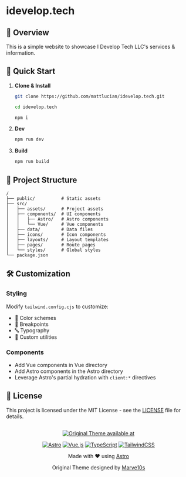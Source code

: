 # idevelop.tech

## 🌟 Overview

This is a simple website to showcase I Develop Tech LLC's services & information.

## 🚀 Quick Start

1. **Clone & Install**

   ```bash
   git clone https://github.com/mattlucian/idevelop.tech.git
   ```

   ```bash
   cd idevelop.tech
   ```

   ```bash
   npm i
   ```

2. **Dev**

   ```bash
   npm run dev
   ```

3. **Build**
   ```bash
   npm run build
   ```

## 📁 Project Structure

```plaintext
/
├── public/          # Static assets
├── src/
│   ├── assets/      # Project assets
│   ├── components/  # UI components
│   │   ├── Astro/   # Astro components
│   │   └── Vue/     # Vue components
│   ├── data/        # Data files
│   ├── icons/       # Icon components
│   ├── layouts/     # Layout templates
│   ├── pages/       # Route pages
│   └── styles/      # Global styles
└── package.json
```

## 🛠️ Customization

### Styling

Modify `tailwind.config.cjs` to customize:

- 🎨 Color schemes
- 📱 Breakpoints
- 🔤 Typography
- 🎯 Custom utilities

### Components

- Add Vue components in Vue directory
- Add Astro components in the Astro directory
- Leverage Astro's partial hydration with `client:*` directives

## 📄 License

This project is licensed under the MIT License - see the [LICENSE](LICENSE) file for details.

##

<div align="center">

[![Original Theme available at](https://img.shields.io/badge/Available%20at-Astro%20Themes-purple?style=for-the-badge&link=https://astro.build/themes/details/ultimate-astro-theme-multiframework-heaven/)](https://astro.build/themes/details/ultimate-astro-theme-multiframework-heaven/)

[![Astro](https://img.shields.io/badge/Astro-0C1222?style=for-the-badge&logo=astro&logoColor=FDFDFE)](https://astro.build)
[![Vue.js](https://img.shields.io/badge/Vue.js-35495E?style=for-the-badge&logo=vue.js&logoColor=4FC08D)](https://vuejs.org)
[![TypeScript](https://img.shields.io/badge/TypeScript-007ACC?style=for-the-badge&logo=typescript&logoColor=white)](https://www.typescriptlang.org)
[![TailwindCSS](https://img.shields.io/badge/TailwindCSS-38B2AC?style=for-the-badge&logo=tailwind-css&logoColor=white)](https://tailwindcss.com)

</div>

<div align="center">

Made with ❤️ using [Astro](https://astro.build)

Original Theme designed by [Marve10s](https://github.com/Marve10s)

</div>
